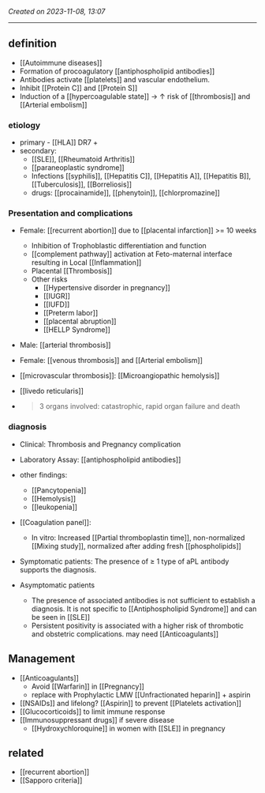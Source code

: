 *Created on 2023-11-08, 13:07* 

---
## definition
- [[Autoimmune diseases]] 
- Formation of procoagulatory [[antiphospholipid antibodies]] 
- Antibodies activate [[platelets]] and vascular endothelium.
- Inhibit [[Protein C]] and [[Protein S]] 
- Induction of a [[hypercoagulable state]] → ↑ risk of [[thrombosis]] and [[Arterial embolism]]

### etiology
- primary - [[HLA]] DR7 +
- secondary:
	- [[SLE]], [[Rheumatoid Arthritis]]
	- [[paraneoplastic syndrome]]
	 - Infections [[syphilis]], [[Hepatitis C]], [[Hepatitis A]], [[Hepatitis B]], [[Tuberculosis]], [[Borreliosis]] 
	- drugs: [[procainamide]], [[phenytoin]], [[chlorpromazine]]

### Presentation and complications
- Female: [[recurrent abortion]] due to [[placental infarction]] >= 10 weeks
	- Inhibition of Trophoblastic differentiation and function
	- [[complement pathway]] activation at Feto-maternal interface resulting in Local [[Inflammation]]
	- Placental [[Thrombosis]] 
	- Other risks
		- [[Hypertensive disorder in pregnancy]]
		- [[IUGR]]
		- [[IUFD]]
		- [[Preterm labor]]
		- [[placental abruption]]
		- [[HELLP Syndrome]] 

- Male: [[arterial thrombosis]]
- Female: [[venous thrombosis]] and [[Arterial embolism]]
- [[microvascular thrombosis]]: [[Microangiopathic hemolysis]] 
- [[livedo reticularis]] 
- > 3 organs involved: catastrophic, rapid organ failure and death

### diagnosis
- Clinical: Thrombosis and Pregnancy complication
- Laboratory Assay: [[antiphospholipid antibodies]] 
- other findings:
	- [[Pancytopenia]]
	- [[Hemolysis]]
	- [[leukopenia]]

- [[Coagulation panel]]: 
	- In vitro: Increased [[Partial thromboplastin time]], non-normalized [[Mixing study]], normalized after adding fresh [[phospholipids]]

- Symptomatic patients: The presence of ≥ 1 type of aPL antibody supports the diagnosis.

- Asymptomatic patients
	- The presence of associated antibodies is not sufficient to establish a diagnosis. It is not specific to [[Antiphospholipid Syndrome]] and can be seen in [[SLE]]
	- Persistent positivity is associated with a higher risk of thrombotic and obstetric complications. may need [[Anticoagulants]] 

## Management
- [[Anticoagulants]]
	- Avoid [[Warfarin]] in [[Pregnancy]]
	- replace with Prophylactic LMW [[Unfractionated heparin]] + aspirin
- [[NSAIDs]] and lifelong? [[Aspirin]] to prevent [[Platelets activation]]
- [[Glucocorticoids]] to limit immune response
- [[Immunosuppressant drugs]] if severe disease
	- [[Hydroxychloroquine]] in women with [[SLE]] in pregnancy
## related
- [[recurrent abortion]]
- [[Sapporo criteria]] 
